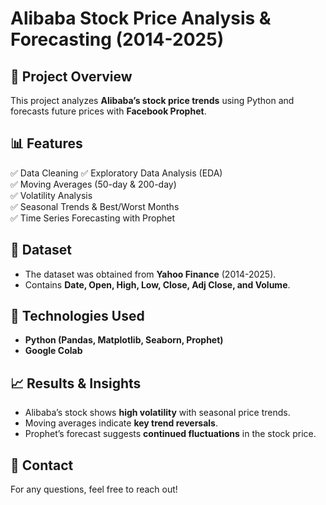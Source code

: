 # Alibaba Stock Price Analysis & Forecasting (2014-2025)  

## 📌 Project Overview  
This project analyzes **Alibaba’s stock price trends** using Python and forecasts future prices with **Facebook Prophet**.  

## 📊 Features  
✅ Data Cleaning
✅ Exploratory Data Analysis (EDA)  
✅ Moving Averages (50-day & 200-day)  
✅ Volatility Analysis  
✅ Seasonal Trends & Best/Worst Months  
✅ Time Series Forecasting with Prophet  

## 📂 Dataset  
- The dataset was obtained from **Yahoo Finance** (2014-2025).  
- Contains **Date, Open, High, Low, Close, Adj Close, and Volume**.  

## 🚀 Technologies Used  
- **Python (Pandas, Matplotlib, Seaborn, Prophet)**  
- **Google Colab**  

## 📈 Results & Insights  
- Alibaba’s stock shows **high volatility** with seasonal price trends.  
- Moving averages indicate **key trend reversals**.  
- Prophet’s forecast suggests **continued fluctuations** in the stock price.  

## 📩 Contact  
For any questions, feel free to reach out! 
